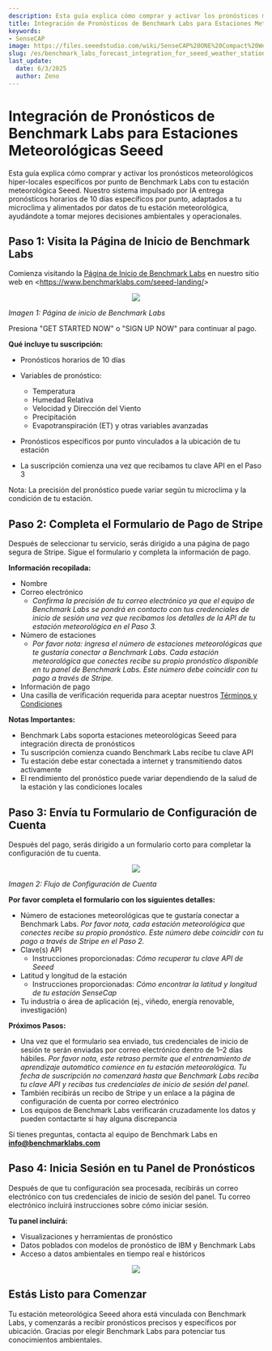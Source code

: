 ```yaml
---
description: Esta guía explica cómo comprar y activar los pronósticos meteorológicos hiper-locales específicos por punto de Benchmark Labs con tu estación meteorológica Seeed. Nuestro sistema impulsado por IA entrega pronósticos horarios de 10 días específicos por punto, adaptados a tu microclima y alimentados por datos de tu estación meteorológica, ayudándote a tomar mejores decisiones ambientales y operacionales.
title: Integración de Pronósticos de Benchmark Labs para Estaciones Meteorológicas Seeed
keywords:
- SenseCAP
image: https://files.seeedstudio.com/wiki/SenseCAP%20ONE%20Compact%20Weather%20Sensor_/image62.webp
slug: /es/benchmark_labs_forecast_integration_for_seeed_weather_stations
last_update:
  date: 6/3/2025
  author: Zeno
---
```

# Integración de Pronósticos de Benchmark Labs para Estaciones Meteorológicas Seeed

Esta guía explica cómo comprar y activar los pronósticos meteorológicos hiper-locales específicos por punto de Benchmark Labs con tu estación meteorológica Seeed. Nuestro sistema impulsado por IA entrega pronósticos horarios de 10 días específicos por punto, adaptados a tu microclima y alimentados por datos de tu estación meteorológica, ayudándote a tomar mejores decisiones ambientales y operacionales.

## Paso 1: Visita la Página de Inicio de Benchmark Labs

Comienza visitando la [Página de Inicio de Benchmark Labs](https://www.benchmarklabs.com/seeed-landing/) en nuestro sitio web en &lt;https://www.benchmarklabs.com/seeed-landing/&gt;
<div align="center"><img width={600} src="https://files.seeedstudio.com/wiki/SenseCAP%20ONE%20Compact%20Weather%20Sensor_/image59.png" /></div>

*Imagen 1: Página de inicio de Benchmark Labs*

Presiona "GET STARTED NOW" o "SIGN UP NOW" para continuar al pago.

**Qué incluye tu suscripción:**

-   Pronósticos horarios de 10 días

-   Variables de pronóstico:
    -    Temperatura
    -    Humedad Relativa
    -    Velocidad y Dirección del Viento
    -    Precipitación
    -    Evapotranspiración (ET) y otras variables avanzadas
-   Pronósticos específicos por punto vinculados a la ubicación de tu estación
-   La suscripción comienza una vez que recibamos tu clave API en el Paso 3

Nota: La precisión del pronóstico puede variar según tu microclima y la condición de tu estación.

## Paso 2: Completa el Formulario de Pago de Stripe

Después de seleccionar tu servicio, serás dirigido a una página de pago segura de Stripe. Sigue el formulario y completa la información de pago.

**Información recopilada:**

-   Nombre
-   Correo electrónico
    -    *Confirma la precisión de tu correo electrónico ya que el equipo de Benchmark Labs se pondrá en contacto con tus credenciales de inicio de sesión una vez que recibamos los detalles de la API de tu estación meteorológica en el Paso 3.*
-   Número de estaciones
    -    *Por favor nota: ingresa el número de estaciones meteorológicas que te gustaría conectar a Benchmark Labs. Cada estación meteorológica que conectes recibe su propio pronóstico disponible en tu panel de Benchmark Labs. Este número debe coincidir con tu pago a través de Stripe.*
-   Información de pago
-   Una casilla de verificación requerida para aceptar nuestros [Términos y Condiciones](https://www.benchmarklabs.com/terms-of-use/)

**Notas Importantes:**

-   Benchmark Labs soporta estaciones meteorológicas Seeed para integración directa de pronósticos
-   Tu suscripción comienza cuando Benchmark Labs recibe tu clave API
-   Tu estación debe estar conectada a internet y transmitiendo datos activamente
-   El rendimiento del pronóstico puede variar dependiendo de la salud de la estación y las condiciones locales

## Paso 3: Envía tu Formulario de Configuración de Cuenta

Después del pago, serás dirigido a un formulario corto para completar la configuración de tu cuenta.

<div align="center"><img width={600} src="https://files.seeedstudio.com/wiki/SenseCAP%20ONE%20Compact%20Weather%20Sensor_/image60.png" /></div>

*Imagen 2: Flujo de Configuración de Cuenta*

**Por favor completa el formulario con los siguientes detalles:**

-   Número de estaciones meteorológicas que te gustaría conectar a Benchmark Labs. *Por favor nota, cada estación meteorológica que conectes recibe su propio pronóstico. Este número debe coincidir con tu pago a través de Stripe en el Paso 2.*
-   Clave(s) API
    -    Instrucciones proporcionadas: *Cómo recuperar tu clave API de Seeed*
-   Latitud y longitud de la estación
    -    Instrucciones proporcionadas: *Cómo encontrar la latitud y longitud de tu estación SenseCap*
-   Tu industria o área de aplicación (ej., viñedo, energía renovable, investigación)

**Próximos Pasos:**

-   Una vez que el formulario sea enviado, tus credenciales de inicio de sesión te serán enviadas por correo electrónico dentro de 1–2 días hábiles. *Por favor nota, este retraso permite que el entrenamiento de aprendizaje automático comience en tu estación meteorológica. Tu fecha de suscripción no comenzará hasta que Benchmark Labs reciba tu clave API y recibas tus credenciales de inicio de sesión del panel.*
-   También recibirás un recibo de Stripe y un enlace a la página de configuración de cuenta por correo electrónico
-   Los equipos de Benchmark Labs verificarán cruzadamente los datos y pueden contactarte si hay alguna discrepancia

Si tienes preguntas, contacta al equipo de Benchmark Labs en **info@benchmarklabs.com**

## Paso 4: Inicia Sesión en tu Panel de Pronósticos

Después de que tu configuración sea procesada, recibirás un correo electrónico con tus credenciales de inicio de sesión del panel. Tu correo electrónico incluirá instrucciones sobre cómo iniciar sesión.

**Tu panel incluirá:**

-   Visualizaciones y herramientas de pronóstico
-   Datos poblados con modelos de pronóstico de IBM y Benchmark Labs
-   Acceso a datos ambientales en tiempo real e históricos

<div align="center"><img width={600} src="https://files.seeedstudio.com/wiki/SenseCAP%20ONE%20Compact%20Weather%20Sensor_/image61.png" /></div>

## Estás Listo para Comenzar

Tu estación meteorológica Seeed ahora está vinculada con Benchmark Labs, y comenzarás a recibir pronósticos precisos y específicos por ubicación. Gracias por elegir Benchmark Labs para potenciar tus conocimientos ambientales.